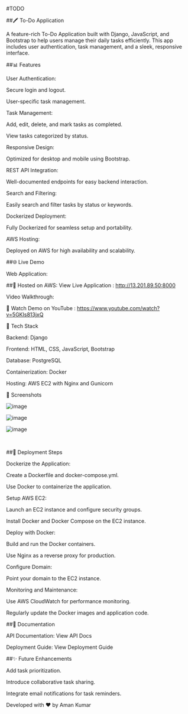#TODO

##🖍 To-Do Application

A feature-rich To-Do Application built with Django, JavaScript, and Bootstrap to help users manage their daily tasks efficiently. This app includes user authentication, task management, and a sleek, responsive interface.

##📊 Features

User Authentication:

Secure login and logout.

User-specific task management.

Task Management:

Add, edit, delete, and mark tasks as completed.

View tasks categorized by status.

Responsive Design:

Optimized for desktop and mobile using Bootstrap.

REST API Integration:

Well-documented endpoints for easy backend interaction.

Search and Filtering:

Easily search and filter tasks by status or keywords.

Dockerized Deployment:

Fully Dockerized for seamless setup and portability.

AWS Hosting:

Deployed on AWS for high availability and scalability.

##🌐 Live Demo

Web Application:

##🚀 Hosted on AWS: View Live Application : http://13.201.89.50:8000

Video Walkthrough:

🚀 Watch Demo on YouTube  : https://www.youtube.com/watch?v=5GKIs813jxQ

🔧 Tech Stack

Backend: Django

Frontend: HTML, CSS, JavaScript, Bootstrap

Database: PostgreSQL

Containerization: Docker

Hosting: AWS EC2 with Nginx and Gunicorn

🔎 Screenshots

![image](https://github.com/user-attachments/assets/e6b73a54-0980-498d-9ec7-97163950fa51)

![image](https://github.com/user-attachments/assets/6ddca943-6c8a-4681-a248-f738101ab3ef)
<br>

![image](https://github.com/user-attachments/assets/7ccb4f46-1d38-4551-aa1c-763bdb8e456a)

<br>





##📅 Deployment Steps

Dockerize the Application:

Create a Dockerfile and docker-compose.yml.

Use Docker to containerize the application.

Setup AWS EC2:

Launch an EC2 instance and configure security groups.

Install Docker and Docker Compose on the EC2 instance.

Deploy with Docker:

Build and run the Docker containers.

Use Nginx as a reverse proxy for production.

Configure Domain:

Point your domain to the EC2 instance.

Monitoring and Maintenance:

Use AWS CloudWatch for performance monitoring.

Regularly update the Docker images and application code.

##📑 Documentation

API Documentation: View API Docs

Deployment Guide: View Deployment Guide

##✨ Future Enhancements

Add task prioritization.

Introduce collaborative task sharing.

Integrate email notifications for task reminders.

Developed with ❤️ by Aman Kumar


